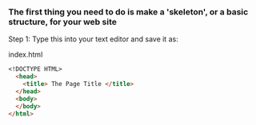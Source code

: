 ### The first thing you need to do is make a 'skeleton', or a basic structure, for your web site

Step 1: Type this into your text editor and save it as:

index.html

```markdown
<!DOCTYPE HTML>
  <head>
    <title> The Page Title </title>
  </head>
  <body>
  </body>
</html>
```



